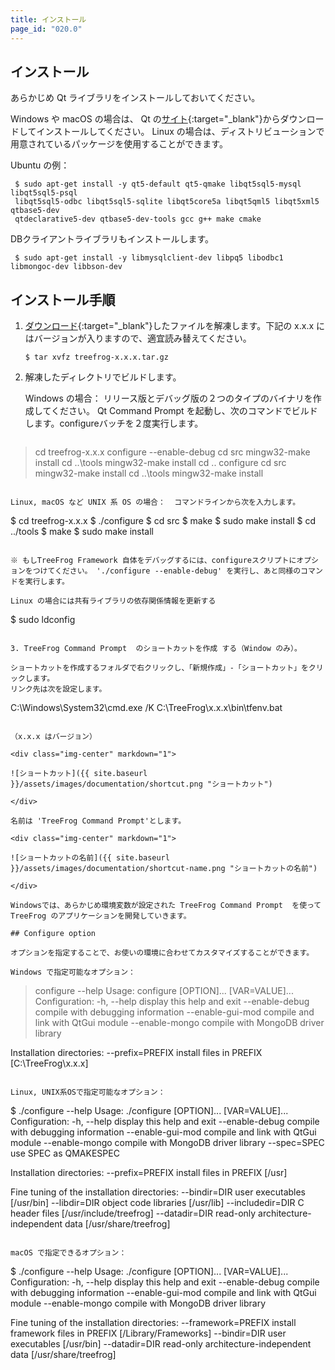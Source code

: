 ```yaml
---
title: インストール
page_id: "020.0"
---
```


## インストール

あらかじめ Qt ライブラリをインストールしておいてください。

Windows や macOS の場合は、 Qt の[サイト](https://www.qt.io/download/){:target="_blank"}からダウンロードしてインストールしてください。
Linux の場合は、ディストリビューションで用意されているパッケージを使用することができます。

Ubuntu の例：

```
 $ sudo apt-get install -y qt5-default qt5-qmake libqt5sql5-mysql libqt5sql5-psql
 libqt5sql5-odbc libqt5sql5-sqlite libqt5core5a libqt5qml5 libqt5xml5 qtbase5-dev
 qtdeclarative5-dev qtbase5-dev-tools gcc g++ make cmake
```

DBクライアントライブラリもインストールします。

```
 $ sudo apt-get install -y libmysqlclient-dev libpq5 libodbc1 libmongoc-dev libbson-dev
```

## インストール手順

1. [ダウンロード](http://www.treefrogframework.org/ja/download/){:target="_blank"}したファイルを解凍します。下記の x.x.x にはバージョンが入りますので、適宜読み替えてください。

   ```
   $ tar xvfz treefrog-x.x.x.tar.gz
   ```

2. 解凍したディレクトリでビルドします。

   Windows の場合：
   リリース版とデバッグ版の２つのタイプのバイナリを作成してください。  Qt Command Prompt を起動し、次のコマンドでビルドします。configureバッチを２度実行します。

   ```
  > cd treefrog-x.x.x
  > configure --enable-debug
  > cd src
  > mingw32-make install
  > cd ..\tools
  > mingw32-make install
  > cd ..
  > configure
  > cd src
  > mingw32-make install
  > cd ..\tools
  > mingw32-make install
   ```

   Linux, macOS など UNIX 系 OS の場合：  コマンドラインから次を入力します。

   ```
  $ cd treefrog-x.x.x
  $ ./configure
  $ cd src
  $ make
  $ sudo make install
  $ cd ../tools
  $ make
  $ sudo make install
   ```

   ※ もしTreeFrog Framework 自体をデバッグするには、configureスクリプトにオプションをつけてください。 './configure --enable-debug' を実行し、あと同様のコマンドを実行します。

   Linux の場合には共有ライブラリの依存関係情報を更新する

   ```
  $ sudo ldconfig
   ```

3. TreeFrog Command Prompt  のショートカットを作成 する（Window のみ）。

   ショートカットを作成するフォルダで右クリックし、「新規作成」-「ショートカット」をクリックします。
   リンク先は次を設定します。

   ```
C:\Windows\System32\cmd.exe /K  C:\TreeFrog\x.x.x\bin\tfenv.bat
   ```

  （x.x.x はバージョン）

   <div class="img-center" markdown="1">

   ![ショートカット]({{ site.baseurl }}/assets/images/documentation/shortcut.png "ショートカット")

   </div>

   名前は 'TreeFrog Command Prompt'とします。

   <div class="img-center" markdown="1">

   ![ショートカットの名前]({{ site.baseurl }}/assets/images/documentation/shortcut-name.png "ショートカットの名前")

   </div>

   Windowsでは、あらかじめ環境変数が設定された TreeFrog Command Prompt  を使って TreeFrog のアプリケーションを開発していきます。

## Configure option

オプションを指定することで、お使いの環境に合わせてカスタマイズすることができます。

Windows で指定可能なオプション：

```
 > configure --help
 Usage: configure [OPTION]... [VAR=VALUE]...
 Configuration:
   -h, --help          display this help and exit
   --enable-debug      compile with debugging information
   --enable-gui-mod    compile and link with QtGui module
   --enable-mongo      compile with MongoDB driver library

 Installation directories:
   --prefix=PREFIX     install files in PREFIX [C:\TreeFrog\x.x.x]
```

Linux, UNIX系OSで指定可能なオプション：

```
 $ ./configure --help
 Usage: ./configure [OPTION]... [VAR=VALUE]...
 Configuration:
   -h, --help          display this help and exit
   --enable-debug      compile with debugging information
   --enable-gui-mod    compile and link with QtGui module
   --enable-mongo      compile with MongoDB driver library
   --spec=SPEC         use SPEC as QMAKESPEC

 Installation directories:
   --prefix=PREFIX     install files in PREFIX [/usr]

 Fine tuning of the installation directories:
   --bindir=DIR        user executables [/usr/bin]
   --libdir=DIR        object code libraries [/usr/lib]
   --includedir=DIR    C header files [/usr/include/treefrog]
   --datadir=DIR       read-only architecture-independent data [/usr/share/treefrog]
```

macOS で指定できるオプション：

```
 $ ./configure --help
 Usage: ./configure [OPTION]... [VAR=VALUE]...
 Configuration:
   -h, --help          display this help and exit
   --enable-debug      compile with debugging information
   --enable-gui-mod    compile and link with QtGui module
   --enable-mongo      compile with MongoDB driver library

 Fine tuning of the installation directories:
   --framework=PREFIX  install framework files in PREFIX [/Library/Frameworks]
   --bindir=DIR        user executables [/usr/bin]
   --datadir=DIR       read-only architecture-independent data [/usr/share/treefrog]
```

